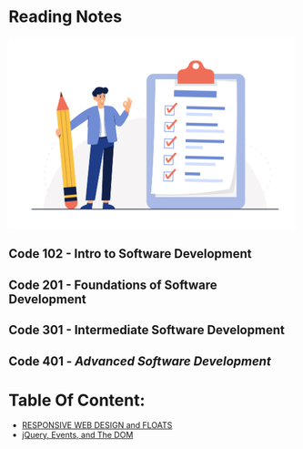 # Reading Notes

![images](images/Checklist.jpg)

## Code 102 - Intro to Software Development
## Code 201 - Foundations of Software Development
## Code 301 - **Intermediate Software Development**
## Code 401 - ***Advanced Software Development***

# Table Of Content:
-  [RESPONSIVE WEB DESIGN and FLOATS ](class-01)
-  [ jQuery, Events, and The DOM ](class-02)





